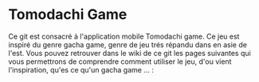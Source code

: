 # Tomodachi Game

Ce git est consacré à l'application mobile Tomodachi game. Ce jeu est inspiré du genre gacha game, genre de jeu trés répandu dans en asie de l'est. Vous pouvez retrouver dans le wiki de ce git les pages suivantes qui vous permettrons de comprendre comment utiliser le jeu, d'ou vient l'inspiration, qu'es ce qu'un gacha game ... :


